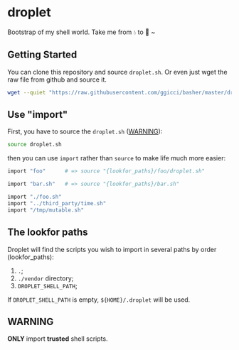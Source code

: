 # droplet

Bootstrap of my shell world. Take me from :droplet: to :ocean: ~

## Getting Started

You can clone this repository and source `droplet.sh`. Or even just wget the raw file from github and source it.

```bash
wget --quiet "https://raw.githubusercontent.com/ggicci/basher/master/droplet.sh" -O "droplet.sh"
```

## Use "import"

First, you have to source the `droplet.sh` ([WARNING](#warning)):

```bash
source droplet.sh
```

then you can use `import` rather than `source` to make life much more easier:


```bash
import "foo"      # => source "{lookfor_paths}/foo/droplet.sh"

import "bar.sh"   # => source "{lookfor_paths}/bar.sh"

import "./foo.sh"
import "../third_party/time.sh"
import "/tmp/mutable.sh"
```


## The lookfor paths

Droplet will find the scripts you wish to import in several paths by order (lookfor\_paths):

  1. `.`;
  2. `./vendor` directory;
  3. `DROPLET_SHELL_PATH`;

If `DROPLET_SHELL_PATH` is empty, `${HOME}/.droplet` will be used.

## WARNING

**ONLY** import **trusted** shell scripts.
